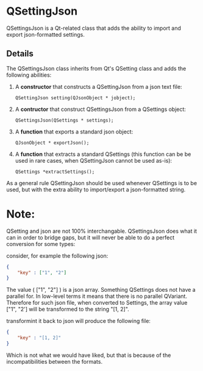 # QSettingJson

QSettingsJson is a Qt-related class that adds the ability to import and export json-formatted settings.

## Details

The QSettingsJson class inherits from Qt's QSetting class and adds the following abilities:

1. A **constructor** that constructs a QSettingJson from a json text file:
    ```lang c++
    QSettingJson setting(QJsonObject * jobject);
    ```
2. A **contructor** that construct QSettingsJson from a QSettings object:
    ```lang cpp
    QSettingsJson(QSettings * settings);
    ```
3. A **function** that exports a standard json object:
    ```lang c++
    QJsonObject * exportJson();
    ```
4. A **function** that extracts a standard QSettings (this function can be be used in rare cases, when QSettingJson cannot be used as-is):
    ```lang c++
    QSettings *extractSettings();
    ```
    
As a general rule QSettingJson should be used whenever QSettings is to be used, but with the extra ability to import/export a json-formatted string.

# Note:

QSetting and json are not 100% interchangable. QSettingsJson does what it can in order to bridge gaps, but it will never be able to do a perfect conversion for some types:

consider, for example the following json:

```json
{
    "key" : ["1", "2"]
}
```
The value ( ["1", "2"] ) is a json array. Something QSettings does not have a parallel for. In low-level terms it means that there is no parallel QVariant. Therefore for such json file, when converted to Settings, the array value ["1", "2'] will be transformed to the string "[1, 2]".

transformint it back to json will produce the following file:
```json
{
    "key" : "[1, 2]"
}
```
Which is not what we would have liked, but that is because of the incompatibilities between the formats.
